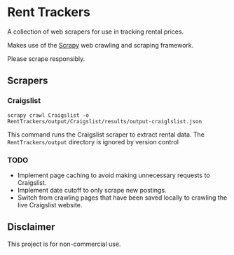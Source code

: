 # Rent Trackers
A collection of web scrapers for use in tracking rental prices.

Makes use of the  [Scrapy]( https://github.com/scrapy/scrapy) web crawling and scraping framework.

Please scrape responsibly.

## Scrapers

### Craigslist
```
scrapy crawl Craigslist -o RentTrackers/output/Craigslist/results/output-craiglslist.json
```
This command runs the Craigslist scraper to extract rental data.
The `RentTrackers/output` directory is ignored by version control

### TODO
- Implement page caching to avoid making unnecessary requests to Craigslist.
- Implement date cutoff to only scrape new postings.
- Switch from crawling pages that have been saved locally to crawling the live Craigslist website.

## Disclaimer
This project is for non-commercial use.
